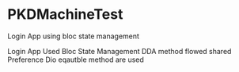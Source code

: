 # PKDMachineTest
Login App using bloc state management


Login App 
Used Bloc State Management 
DDA method flowed 
shared Preference Dio eqautble method are used
